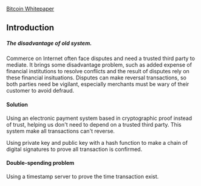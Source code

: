 [Bitcoin Whitepaper](bitcoin.pdf)

## Introduction

##### The disadvantage of old system.
Commerce on Internet often face disputes and need a trusted third party to mediate. It brings some disadvantage problem, such as added expense of financial institutions to resolve conflicts and the result of disputes rely on these financial insituations. Disputes can make reversal transactions, so both parties need be vigilant, especially merchants must be wary of their customer to avoid defraud.
#### Solution 
Using an electronic payment system based in cryptographic proof instead of trust, helping us don't need to depend on a trusted third party. This system make all transactions can't reverse.

Using private key and public key with a hash function to make a chain of digital signatures to prove all transaction is confirmed.
#### Double-spending problem
Using a timestamp server to prove the time transaction exist.
